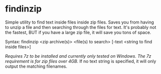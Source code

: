 # findinzip
Simple utility to find text inside files inside zip files.   Saves you from having to unzip a file and then searching through the files for text.  It's probably not the fastest, BUT if you have a large zip file, it will save you tons of space.  

Syntax: 
findinzip &lt;zip archive(s)&gt; &lt;file(s) to search&gt;  [-text &lt;string to find inside files>]

*Requires 7z to be installed and currently only tested on Windows.  The 7z requirement is for zip files over 4GB.*
If no text string is specified, it will only output the matching filenames.
